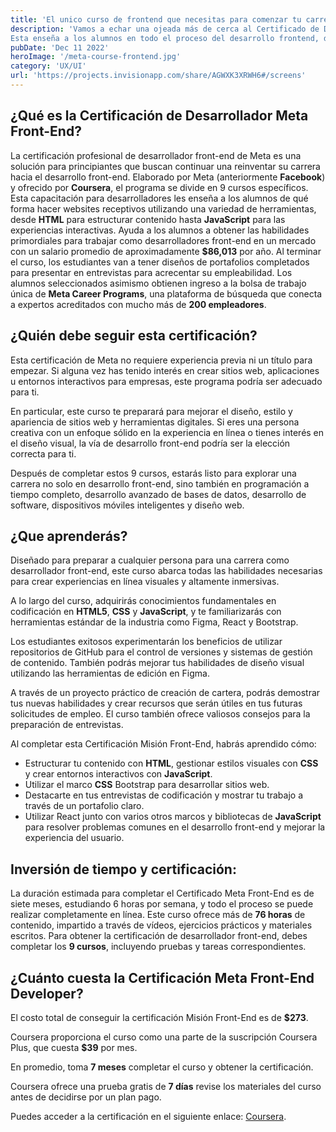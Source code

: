 ```yaml
---
title: 'El unico curso de frontend que necesitas para comenzar tu carrera'
description: 'Vamos a echar una ojeada más de cerca al Certificado de Desarrollador Meta Frontend.
Esta enseña a los alumnos en todo el proceso del desarrollo frontend, desde CSS, HTML5 y JavaScript hasta la preparación de entrevistas.'
pubDate: 'Dec 11 2022'
heroImage: '/meta-course-frontend.jpg'
category: 'UX/UI'
url: 'https://projects.invisionapp.com/share/AGWXK3XRWH6#/screens'
---
```



## ¿Qué es la Certificación de Desarrollador Meta Front-End?
La certificación profesional de desarrollador front-end de Meta es una solución para principiantes que buscan continuar una reinventar su carrera hacia el desarrollo front-end.
Elaborado por Meta (anteriormente **Facebook**) y ofrecido por **Coursera**, el programa se divide en 9 cursos específicos.
Esta capacitación para desarrolladores les enseña a los alumnos de qué forma hacer websites receptivos utilizando una variedad de herramientas, desde **HTML** para estructurar contenido hasta **JavaScript** para las experiencias interactivas.
Ayuda a los alumnos a obtener las habilidades primordiales para trabajar como desarrolladores front-end en un mercado con un salario promedio de aproximadamente **$86,013** por año.
Al terminar el curso, los estudiantes van a tener diseños de portafolios completados para presentar en entrevistas para acrecentar su empleabilidad.
Los alumnos seleccionados asimismo obtienen ingreso a la bolsa de trabajo única de **Meta Career Programs**, una plataforma de búsqueda que conecta a expertos acreditados con mucho más de **200 empleadores**.

## ¿Quién debe seguir esta certificación?

Esta certificación de Meta no requiere experiencia previa ni un título para empezar. Si alguna vez has tenido interés en crear sitios web, aplicaciones u entornos interactivos para empresas, este programa podría ser adecuado para ti.

En particular, este curso te preparará para mejorar el diseño, estilo y apariencia de sitios web y herramientas digitales. Si eres una persona creativa con un enfoque sólido en la experiencia en línea o tienes interés en el diseño visual, la vía de desarrollo front-end podría ser la elección correcta para ti.

Después de completar estos 9 cursos, estarás listo para explorar una carrera no solo en desarrollo front-end, sino también en programación a tiempo completo, desarrollo avanzado de bases de datos, desarrollo de software, dispositivos móviles inteligentes y diseño web.

## ¿Que aprenderás?

Diseñado para preparar a cualquier persona para una carrera como desarrollador front-end, este curso abarca todas las habilidades necesarias para crear experiencias en línea visuales y altamente inmersivas.

A lo largo del curso, adquirirás conocimientos fundamentales en codificación en **HTML5**, **CSS** y **JavaScript**, y te familiarizarás con herramientas estándar de la industria como Figma, React y Bootstrap.

Los estudiantes exitosos experimentarán los beneficios de utilizar repositorios de GitHub para el control de versiones y sistemas de gestión de contenido. También podrás mejorar tus habilidades de diseño visual utilizando las herramientas de edición en Figma.

A través de un proyecto práctico de creación de cartera, podrás demostrar tus nuevas habilidades y crear recursos que serán útiles en tus futuras solicitudes de empleo. El curso también ofrece valiosos consejos para la preparación de entrevistas.

Al completar esta Certificación Misión Front-End, habrás aprendido cómo:

- Estructurar tu contenido con **HTML**, gestionar estilos visuales con **CSS** y crear entornos interactivos con **JavaScript**.
- Utilizar el marco **CSS** Bootstrap para desarrollar sitios web.
- Destacarte en tus entrevistas de codificación y mostrar tu trabajo a través de un portafolio claro.
- Utilizar React junto con varios otros marcos y bibliotecas de **JavaScript** para resolver problemas comunes en el desarrollo front-end y mejorar la experiencia del usuario.


## Inversión de tiempo y certificación:

La duración estimada para completar el Certificado Meta Front-End es de siete meses, estudiando 6 horas por semana, y todo el proceso se puede realizar completamente en línea. Este curso ofrece más de **76 horas** de contenido, impartido a través de vídeos, ejercicios prácticos y materiales escritos. Para obtener la certificación de desarrollador front-end, debes completar los **9 cursos**, incluyendo pruebas y tareas correspondientes.

## ¿Cuánto cuesta la Certificación Meta Front-End Developer?
El costo total de conseguir la certificación Misión Front-End es de **$273**.

Coursera proporciona el curso como una parte de la suscripción Coursera Plus, que cuesta **$39** por mes.

En promedio, toma **7 meses** completar el curso y obtener la certificación.

Coursera ofrece una prueba gratis de **7 días** revise los materiales del curso antes de decidirse por un plan pago.

Puedes acceder a la certificación en el siguiente enlace: [Coursera](https://ejemplo.com/ "Certificación Meta Front-End Developer").

